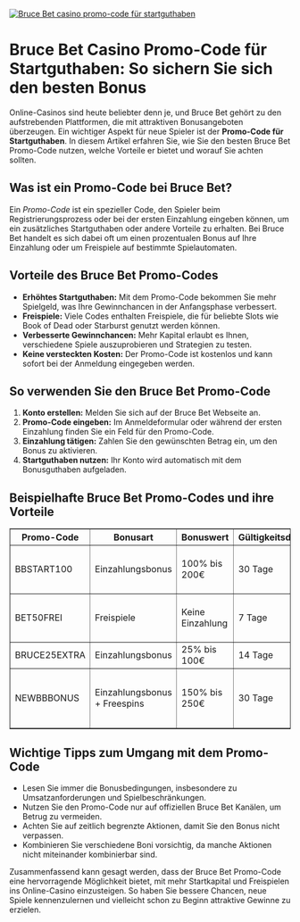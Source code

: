 [![Bruce Bet casino promo-code für startguthaben](https://123-caf.pages.dev/gitsignup.png)](https://vrmoo.ru/Bt82HjjY)

<h1>Bruce Bet Casino Promo-Code für Startguthaben: So sichern Sie sich den besten Bonus</h1>  <p>Online-Casinos sind heute beliebter denn je, und Bruce Bet gehört zu den aufstrebenden Plattformen, die mit attraktiven Bonusangeboten überzeugen. Ein wichtiger Aspekt für neue Spieler ist der <strong>Promo-Code für Startguthaben</strong>. In diesem Artikel erfahren Sie, wie Sie den besten Bruce Bet Promo-Code nutzen, welche Vorteile er bietet und worauf Sie achten sollten.</p>  <h2>Was ist ein Promo-Code bei Bruce Bet?</h2>  <p>Ein <em>Promo-Code</em> ist ein spezieller Code, den Spieler beim Registrierungsprozess oder bei der ersten Einzahlung eingeben können, um ein zusätzliches Startguthaben oder andere Vorteile zu erhalten. Bei Bruce Bet handelt es sich dabei oft um einen prozentualen Bonus auf Ihre Einzahlung oder um Freispiele auf bestimmte Spielautomaten.</p>  <h2>Vorteile des Bruce Bet Promo-Codes</h2>  <ul>   <li><strong>Erhöhtes Startguthaben:</strong> Mit dem Promo-Code bekommen Sie mehr Spielgeld, was Ihre Gewinnchancen in der Anfangsphase verbessert.</li>   <li><strong>Freispiele:</strong> Viele Codes enthalten Freispiele, die für beliebte Slots wie Book of Dead oder Starburst genutzt werden können.</li>   <li><strong>Verbesserte Gewinnchancen:</strong> Mehr Kapital erlaubt es Ihnen, verschiedene Spiele auszuprobieren und Strategien zu testen.</li>   <li><strong>Keine versteckten Kosten:</strong> Der Promo-Code ist kostenlos und kann sofort bei der Anmeldung eingegeben werden.</li> </ul>  <h2>So verwenden Sie den Bruce Bet Promo-Code</h2>  <ol>   <li><strong>Konto erstellen:</strong> Melden Sie sich auf der Bruce Bet Webseite an.</li>   <li><strong>Promo-Code eingeben:</strong> Im Anmeldeformular oder während der ersten Einzahlung finden Sie ein Feld für den Promo-Code.</li>   <li><strong>Einzahlung tätigen:</strong> Zahlen Sie den gewünschten Betrag ein, um den Bonus zu aktivieren.</li>   <li><strong>Startguthaben nutzen:</strong> Ihr Konto wird automatisch mit dem Bonusguthaben aufgeladen.</li> </ol>  <h2>Beispielhafte Bruce Bet Promo-Codes und ihre Vorteile</h2>  <table border="1" cellpadding="8" cellspacing="0">   <thead>     <tr>       <th>Promo-Code</th>       <th>Bonusart</th>       <th>Bonuswert</th>       <th>Gültigkeitsdauer</th>       <th>Freispiele</th>     </tr>   </thead>   <tbody>     <tr>       <td>BBSTART100</td>       <td>Einzahlungsbonus</td>       <td>100% bis 200€</td>       <td>30 Tage</td>       <td>50 Freispiele für Book of Dead</td>     </tr>     <tr>       <td>BET50FREI</td>       <td>Freispiele</td>       <td>Keine Einzahlung</td>       <td>7 Tage</td>       <td>50 Freispiele für Starburst</td>     </tr>     <tr>       <td>BRUCE25EXTRA</td>       <td>Einzahlungsbonus</td>       <td>25% bis 100€</td>       <td>14 Tage</td>       <td>Keine</td>     </tr>     <tr>       <td>NEWBBBONUS</td>       <td>Einzahlungsbonus + Freespins</td>       <td>150% bis 250€</td>       <td>30 Tage</td>       <td>30 Freispiele für Gonzo’s Quest</td>     </tr>   </tbody> </table>  <h2>Wichtige Tipps zum Umgang mit dem Promo-Code</h2>  <ul>   <li>Lesen Sie immer die Bonusbedingungen, insbesondere zu Umsatzanforderungen und Spielbeschränkungen.</li>   <li>Nutzen Sie den Promo-Code nur auf offiziellen Bruce Bet Kanälen, um Betrug zu vermeiden.</li>   <li>Achten Sie auf zeitlich begrenzte Aktionen, damit Sie den Bonus nicht verpassen.</li>   <li>Kombinieren Sie verschiedene Boni vorsichtig, da manche Aktionen nicht miteinander kombinierbar sind.</li> </ul>  <p>Zusammenfassend kann gesagt werden, dass der Bruce Bet Promo-Code eine hervorragende Möglichkeit bietet, mit mehr Startkapital und Freispielen ins Online-Casino einzusteigen. So haben Sie bessere Chancen, neue Spiele kennenzulernen und vielleicht schon zu Beginn attraktive Gewinne zu erzielen.</p>